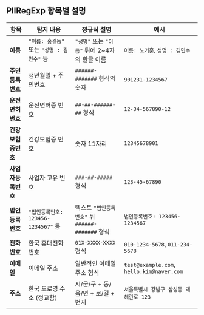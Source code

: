 ## PIIRegExp 항목별 설명

| 항목               | 탐지 내용                                  | 정규식 설명                                      | 예시                                      |
| ------------------ | ------------------------------------------ | ------------------------------------------------ | ----------------------------------------- |
| **이름**           | `"이름: 홍길동"` 또는 `"성명 : 김민수"` 등 | `"성명"` 또는 `"이름"` 뒤에 2\~4자의 한글 이름   | `이름: 노기훈`, `성명 : 김민수`           |
| **주민등록번호**   | 생년월일 + 주민번호                        | `######-#######` 형식의 숫자                     | `901231-1234567`                          |
| **운전면허번호**   | 운전면허증 번호                            | `##-##-######-##` 형식                           | `12-34-567890-12`                         |
| **건강보험증번호** | 건강보험증 번호                            | 숫자 11자리                                      | `12345678901`                             |
| **사업자등록번호** | 사업자 고유 번호                           | `###-##-#####` 형식                              | `123-45-67890`                            |
| **법인등록번호**   | `"법인등록번호: 123456-1234567"` 등        | 텍스트 `"법인등록번호"` 뒤 `######-#######` 형식 | `법인등록번호: 123456-1234567`            |
| **전화번호**       | 한국 휴대전화 번호                         | `01X-XXXX-XXXX` 형식                             | `010-1234-5678`, `011-234-5678`           |
| **이메일**         | 이메일 주소                                | 일반적인 이메일 주소 형식                        | `test@example.com`, `hello.kim@naver.com` |
| **주소**           | 한국 도로명 주소 (정교함)                  | 시/군/구 + 동/읍/면 + 로/길 + 번지               | `서울특별시 강남구 삼성동 테헤란로 123`   |
